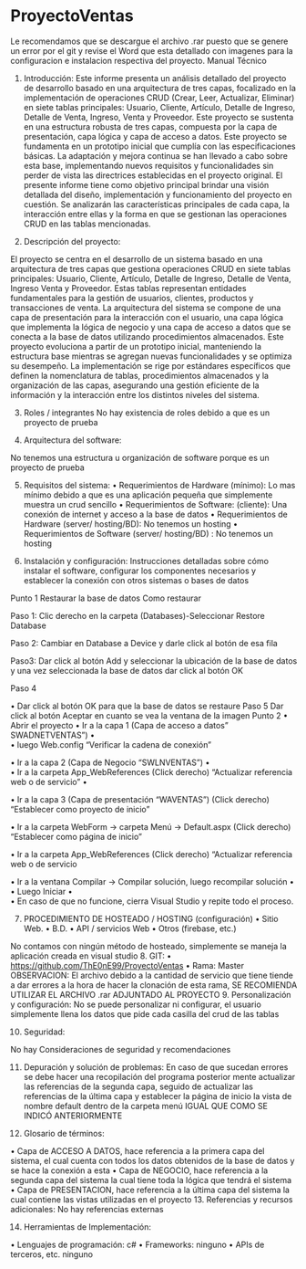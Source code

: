# ProyectoVentas
Le recomendamos que se descargue el archivo .rar puesto que se genere un error por el git y revise el Word que esta detallado con imagenes para la configuracion e instalacion respectiva del proyecto. 
    Manual Técnico

1.	Introducción:
Este informe presenta un análisis detallado del proyecto de desarrollo basado en una arquitectura de tres capas, focalizado en la implementación de operaciones CRUD (Crear, Leer, Actualizar, Eliminar) en siete tablas principales: Usuario, Cliente, Artículo, Detalle de Ingreso, Detalle de Venta, Ingreso, Venta y Proveedor. Este proyecto se sustenta en una estructura robusta de tres capas, compuesta por la capa de presentación, capa lógica y capa de acceso a datos.
Este proyecto se fundamenta en un prototipo inicial que cumplía con las especificaciones básicas. La adaptación y mejora continua se han llevado a cabo sobre esta base, implementando nuevos requisitos y funcionalidades sin perder de vista las directrices establecidas en el proyecto original.
El presente informe tiene como objetivo principal brindar una visión detallada del diseño, implementación y funcionamiento del proyecto en cuestión. Se analizarán las características principales de cada capa, la interacción entre ellas y la forma en que se gestionan las operaciones CRUD en las tablas mencionadas.

2.	Descripción del proyecto:

El proyecto se centra en el desarrollo de un sistema basado en una arquitectura de tres capas que gestiona operaciones CRUD en siete tablas principales: Usuario, Cliente, Artículo, Detalle de Ingreso, Detalle de Venta, Ingreso Venta y Proveedor. Estas tablas representan entidades fundamentales para la gestión de usuarios, clientes, productos y transacciones de venta.
La arquitectura del sistema se compone de una capa de presentación para la interacción con el usuario, una capa lógica que implementa la lógica de negocio y una capa de acceso a datos que se conecta a la base de datos utilizando procedimientos almacenados.
Este proyecto evoluciona a partir de un prototipo inicial, manteniendo la estructura base mientras se agregan nuevas funcionalidades y se optimiza su desempeño. La implementación se rige por estándares específicos que definen la nomenclatura de tablas, procedimientos almacenados y la organización de las capas, asegurando una gestión eficiente de la información y la interacción entre los distintos niveles del sistema.


3.	Roles / integrantes
No hay existencia de roles debido a que es un proyecto de prueba

4.	Arquitectura del software: 

No tenemos una estructura u organización de software porque es un proyecto de prueba 

5.	Requisitos del sistema:
•	Requerimientos de Hardware (mínimo): Lo mas mínimo debido a que es una aplicación pequeña que simplemente muestra un crud sencillo
•	Requerimientos de Software: (cliente): Una conexión de internet y acceso a la base de datos
•	Requerimientos de Hardware (server/ hosting/BD): No tenemos un hosting
•	Requerimientos de Software (server/ hosting/BD) : No tenemos un hosting

6.	Instalación y configuración: Instrucciones detalladas sobre cómo instalar el software, configurar los componentes necesarios y establecer la conexión con otros sistemas o bases de datos

Punto 1
Restaurar la base de datos
Como restaurar 

Paso 1: Clic derecho en la carpeta (Databases)-Seleccionar Restore Database

Paso 2: Cambiar en Database a Device y darle click al botón de esa fila


Paso3: Dar click al botón Add y seleccionar la ubicación de la base de datos y una vez seleccionada la base de datos dar click al botón OK


Paso 4

•	Dar click al botón OK para que la base de datos se restaure
Paso 5
Dar click al botón Aceptar en cuanto se vea la ventana de la imagen
Punto 2
•	Abrir el proyecto
•	Ir a la capa 1 (Capa de acceso a datos” SWADNETVENTAS”)
•	
•	luego Web.config “Verificar la cadena de conexión”

•	Ir a la capa 2 (Capa de Negocio “SWLNVENTAS”)
•	
•	Ir a la carpeta App_WebReferences (Click derecho) “Actualizar referencia web o de servicio”
•	

•	Ir a la capa 3 (Capa de presentación “WAVENTAS”) (Click derecho) “Establecer como proyecto de inicio”

•	Ir a la carpeta WebForm -> carpeta Menú -> Default.aspx (Click derecho) “Establecer como página de inicio”

•	Ir a la carpeta App_WebReferences (Click derecho) “Actualizar referencia web o de servicio

•	Ir a la ventana Compilar -> Compilar solución, luego recompilar solución
•	
•	Luego Iniciar
•	
•	En caso de que no funcione, cierra Visual Studio y repite todo el proceso. 

7.	PROCEDIMIENTO DE HOSTEADO / HOSTING (configuración)
•	Sitio Web.
•	B.D.
•	API / servicios Web
•	Otros (firebase, etc.)

No contamos con ningún método de hosteado, simplemente se maneja la aplicación creada en visual studio
8.	GIT: 
•	https://github.com/ThE0nE99/ProyectoVentas
•	Rama: Master
OBSERVACION: El archivo debido a la cantidad de servicio que tiene tiende a dar errores a la hora de hacer la clonación de esta rama, SE RECOMIENDA UTILIZAR EL ARCHIVO .rar ADJUNTADO AL PROYECTO
9.	Personalización y configuración: 
No se puede personalizar ni configurar, el usuario simplemente llena los datos que pide cada casilla del crud de las tablas

10.	Seguridad: 

No hay Consideraciones de seguridad y recomendaciones

11.	Depuración y solución de problemas: 
En caso de que sucedan errores se debe hacer una recopilación del programa posterior mente actualizar las referencias de la segunda capa, seguido de actualizar las referencias de la última capa y establecer la página de inicio la vista de nombre default dentro de la carpeta menú IGUAL QUE COMO SE INDICÓ ANTERIORMENTE

12.	Glosario de términos: 

• Capa de ACCESO A DATOS, hace referencia a la primera capa del sistema, el cual cuenta con todos los datos obtenidos de la base de datos y se hace la conexión a esta 
• Capa de NEGOCIO, hace referencia a la segunda capa del sistema la cual tiene toda la lógica que tendrá el sistema 
• Capa de PRESENTACION, hace referencia a la última capa del sistema la cual contiene las vistas utilizadas en el proyecto
13.	Referencias y recursos adicionales: 
No hay referencias externas

14.	Herramientas de Implementación:

• Lenguajes de programación: c# 
• Frameworks: ninguno 
• APIs de terceros, etc. ninguno




